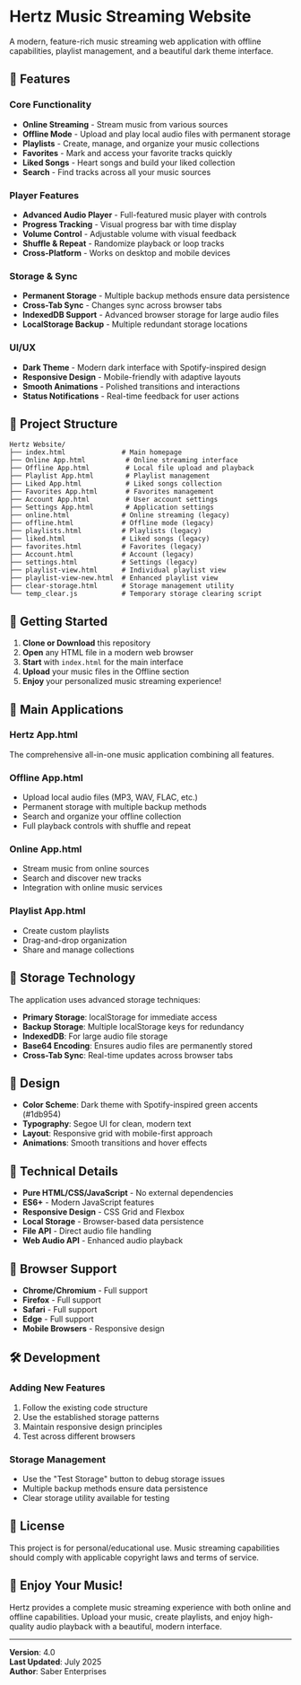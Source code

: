 # Hertz Music Streaming Website

A modern, feature-rich music streaming web application with offline capabilities, playlist management, and a beautiful dark theme interface.

## 🎵 Features

### Core Functionality
- **Online Streaming** - Stream music from various sources
- **Offline Mode** - Upload and play local audio files with permanent storage
- **Playlists** - Create, manage, and organize your music collections
- **Favorites** - Mark and access your favorite tracks quickly
- **Liked Songs** - Heart songs and build your liked collection
- **Search** - Find tracks across all your music sources

### Player Features
- **Advanced Audio Player** - Full-featured music player with controls
- **Progress Tracking** - Visual progress bar with time display
- **Volume Control** - Adjustable volume with visual feedback
- **Shuffle & Repeat** - Randomize playback or loop tracks
- **Cross-Platform** - Works on desktop and mobile devices

### Storage & Sync
- **Permanent Storage** - Multiple backup methods ensure data persistence
- **Cross-Tab Sync** - Changes sync across browser tabs
- **IndexedDB Support** - Advanced browser storage for large audio files
- **LocalStorage Backup** - Multiple redundant storage locations

### UI/UX
- **Dark Theme** - Modern dark interface with Spotify-inspired design
- **Responsive Design** - Mobile-friendly with adaptive layouts
- **Smooth Animations** - Polished transitions and interactions
- **Status Notifications** - Real-time feedback for user actions

## 📁 Project Structure

```
Hertz Website/
├── index.html              # Main homepage
├── Online App.html          # Online streaming interface
├── Offline App.html         # Local file upload and playback
├── Playlist App.html        # Playlist management
├── Liked App.html           # Liked songs collection
├── Favorites App.html       # Favorites management
├── Account App.html         # User account settings
├── Settings App.html        # Application settings
├── online.html             # Online streaming (legacy)
├── offline.html            # Offline mode (legacy)
├── playlists.html          # Playlists (legacy)
├── liked.html              # Liked songs (legacy)
├── favorites.html          # Favorites (legacy)
├── Account.html            # Account (legacy)
├── settings.html           # Settings (legacy)
├── playlist-view.html      # Individual playlist view
├── playlist-view-new.html  # Enhanced playlist view
├── clear-storage.html      # Storage management utility
└── temp_clear.js           # Temporary storage clearing script
```

## 🚀 Getting Started

1. **Clone or Download** this repository
2. **Open** any HTML file in a modern web browser
3. **Start** with `index.html` for the main interface
4. **Upload** your music files in the Offline section
5. **Enjoy** your personalized music streaming experience!

## 🎯 Main Applications

### Hertz App.html
The comprehensive all-in-one music application combining all features.

### Offline App.html
- Upload local audio files (MP3, WAV, FLAC, etc.)
- Permanent storage with multiple backup methods
- Search and organize your offline collection
- Full playback controls with shuffle and repeat

### Online App.html
- Stream music from online sources
- Search and discover new tracks
- Integration with online music services

### Playlist App.html
- Create custom playlists
- Drag-and-drop organization
- Share and manage collections

## 💾 Storage Technology

The application uses advanced storage techniques:
- **Primary Storage**: localStorage for immediate access
- **Backup Storage**: Multiple localStorage keys for redundancy
- **IndexedDB**: For large audio file storage
- **Base64 Encoding**: Ensures audio files are permanently stored
- **Cross-Tab Sync**: Real-time updates across browser tabs

## 🎨 Design

- **Color Scheme**: Dark theme with Spotify-inspired green accents (#1db954)
- **Typography**: Segoe UI for clean, modern text
- **Layout**: Responsive grid with mobile-first approach
- **Animations**: Smooth transitions and hover effects

## 🔧 Technical Details

- **Pure HTML/CSS/JavaScript** - No external dependencies
- **ES6+** - Modern JavaScript features
- **Responsive Design** - CSS Grid and Flexbox
- **Local Storage** - Browser-based data persistence
- **File API** - Direct audio file handling
- **Web Audio API** - Enhanced audio playback

## 📱 Browser Support

- **Chrome/Chromium** - Full support
- **Firefox** - Full support  
- **Safari** - Full support
- **Edge** - Full support
- **Mobile Browsers** - Responsive design

## 🛠 Development

### Adding New Features
1. Follow the existing code structure
2. Use the established storage patterns
3. Maintain responsive design principles
4. Test across different browsers

### Storage Management
- Use the "Test Storage" button to debug storage issues
- Multiple backup methods ensure data persistence
- Clear storage utility available for testing

## 📄 License

This project is for personal/educational use. Music streaming capabilities should comply with applicable copyright laws and terms of service.

## 🎵 Enjoy Your Music!

Hertz provides a complete music streaming experience with both online and offline capabilities. Upload your music, create playlists, and enjoy high-quality audio playback with a beautiful, modern interface.

---

**Version**: 4.0  
**Last Updated**: July 2025  
**Author**: Saber Enterprises
